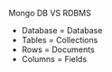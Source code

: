 Mongo DB VS RDBMS
- Database = Database
- Tables = Collections
- Rows = Documents
- Columns = Fields
